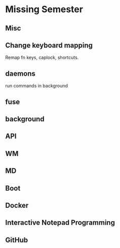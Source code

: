 # Missing Semester

## Misc

## Change keyboard mapping

Remap fn keys, caplock, shortcuts.

## daemons

run commands in background

## fuse

## background

## API

## WM

## MD

## Boot

## Docker

## Interactive Notepad Programming

## GitHub

